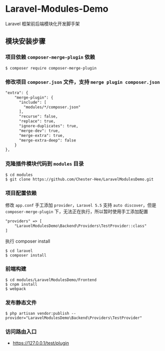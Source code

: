 # Laravel-Modules-Demo
Laravel 框架前后端模块化开发脚手架

## 模块安装步骤

### 项目依赖 `composer-merge-plugin` 依赖

```shell
$ composer require composer-merge-plugin
```

### 修改项目 `composer.json` 文件，支持 `merge plugin composer.json`

```markdown
"extra": {
    "merge-plugin": {
      "include": [
        "modules/*/composer.json"
      ],
      "recurse": false,
      "replace": true,
      "ignore-duplicates": true,
      "merge-dev": true,
      "merge-extra": true,
      "merge-extra-deep": false
    }
},
```

### 克隆插件模块代码到 `modules` 目录

```shell
$ cd modules
$ git clone https://github.com/Chester-Hee/LaravelModulesDemo.git
```

### 项目配置依赖

修改 `app.conf` 手工添加 `provider`，`Laravel 5.5` 支持 `auto discover`，但是 `composer-merge-plugin` 下，无法正在执行，所以暂时使用手工添加配置

```markdown
"providers" => [
    "LaravelModulesDemo\Backend\Providers\TestProvider::class"
]
```
执行 composer install
```shell
$ cd laravel
$ composer install
```

### 前端构建

```shell
$ cd modules/LaravelModulesDemo/Frontend
$ cnpm install
$ webpack
```

### 发布静态文件

```shell
$ php artisan vendor:publish --provider="LaravelModulesDemo\Backend\Providers\TestProvider"
```

### 访问路由入口

- https://127.0.0.1/test/plugin




